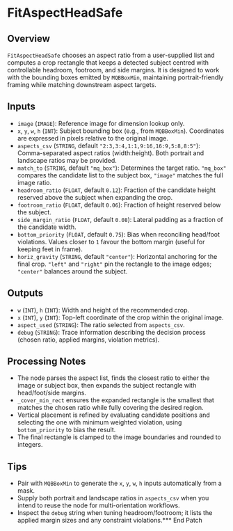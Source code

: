 # FitAspectHeadSafe

## Overview
`FitAspectHeadSafe` chooses an aspect ratio from a user-supplied list and computes a crop rectangle that keeps a detected subject centred with controllable headroom, footroom, and side margins. It is designed to work with the bounding boxes emitted by `MQBBoxMin`, maintaining portrait-friendly framing while matching downstream aspect targets.

## Inputs
- `image` (`IMAGE`): Reference image for dimension lookup only.
- `x`, `y`, `w`, `h` (`INT`): Subject bounding box (e.g., from `MQBBoxMin`). Coordinates are expressed in pixels relative to the original image.
- `aspects_csv` (`STRING`, default `"2:3,3:4,1:1,9:16,16:9,5:8,8:5"`): Comma-separated aspect ratios (width:height). Both portrait and landscape ratios may be provided.
- `match_to` (`STRING`, default `"mq_box"`): Determines the target ratio. `"mq_box"` compares the candidate list to the subject box, `"image"` matches the full image ratio.
- `headroom_ratio` (`FLOAT`, default `0.12`): Fraction of the candidate height reserved above the subject when expanding the crop.
- `footroom_ratio` (`FLOAT`, default `0.06`): Fraction of height reserved below the subject.
- `side_margin_ratio` (`FLOAT`, default `0.08`): Lateral padding as a fraction of the candidate width.
- `bottom_priority` (`FLOAT`, default `0.75`): Bias when reconciling head/foot violations. Values closer to `1` favour the bottom margin (useful for keeping feet in frame).
- `horiz_gravity` (`STRING`, default `"center"`): Horizontal anchoring for the final crop. `"left"` and `"right"` pin the rectangle to the image edges; `"center"` balances around the subject.

## Outputs
- `w` (`INT`), `h` (`INT`): Width and height of the recommended crop.
- `x` (`INT`), `y` (`INT`): Top-left coordinate of the crop within the original image.
- `aspect_used` (`STRING`): The ratio selected from `aspects_csv`.
- `debug` (`STRING`): Trace information describing the decision process (chosen ratio, applied margins, violation metrics).

## Processing Notes
- The node parses the aspect list, finds the closest ratio to either the image or subject box, then expands the subject rectangle with head/foot/side margins.
- `_cover_min_rect` ensures the expanded rectangle is the smallest that matches the chosen ratio while fully covering the desired region.
- Vertical placement is refined by evaluating candidate positions and selecting the one with minimum weighted violation, using `bottom_priority` to bias the result.
- The final rectangle is clamped to the image boundaries and rounded to integers.

## Tips
- Pair with `MQBBoxMin` to generate the `x`, `y`, `w`, `h` inputs automatically from a mask.
- Supply both portrait and landscape ratios in `aspects_csv` when you intend to reuse the node for multi-orientation workflows.
- Inspect the `debug` string when tuning headroom/footroom; it lists the applied margin sizes and any constraint violations.*** End Patch
